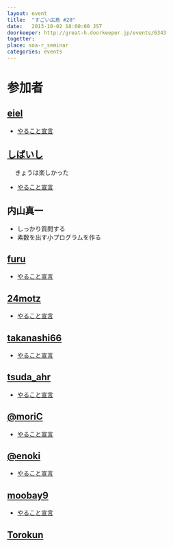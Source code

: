 ```yaml
---
layout: event
title:  "すごい広島 #20"
date:   2013-10-02 18:00:00 JST
doorkeeper: http://great-h.doorkeeper.jp/events/6343
togetter:
place: soa-r_seminar
categories: events
---
```


# 参加者

## [eiel](https://github.com/eiel)

* [やること宣言](https://github.com/great-h/great-h.github.io/issues/291)

## [しばいし](https://twitter.com/isabisi1484)
　
きょうは楽しかった

* [やること宣言](https://github.com/great-h/great-h.github.io/issues/297)

## 内山真一

* しっかり質問する
* 素数を出す小プログラムを作る

## [furu](https://twitter.com/pecosantoyobe)

* [やること宣言](https://github.com/great-h/great-h.github.io/issues/302)

## [24motz](https://twitter.com/24motz)

* [やること宣言](https://github.com/great-h/great-h.github.io/issues/293)

## [takanashi66](https://twitter.com/takanashi66)

* [やること宣言](https://github.com/great-h/great-h.github.io/issues/294)

## [tsuda_ahr](https://twitter.com/tsuda_ahr)

* [やること宣言](https://github.com/great-h/great-h.github.io/issues/298)

## [@moriC](https://twitter.com/CentBoss)

* [やること宣言](https://github.com/great-h/great-h.github.io/issues/300)

## [@enoki](https://twitter.com/enofujityan)

* [やること宣言](https://github.com/great-h/great-h.github.io/issues/303)

## [moobay9](https://github.com/moobay9)

* [やること宣言](https://github.com/great-h/great-h.github.io/issues/305)

## [Torokun](https://github.com/Torokun)
